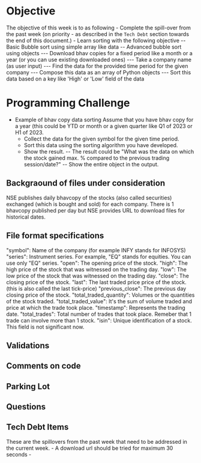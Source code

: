 # Objective
The objective of this week is to as following
    - Complete the spill-over from the past week (on priority - as described in the `Tech Debt`
      section towards the end of this document.)
    - Learn sorting with the following objective
        -- Basic Bubble sort using simple array like data
        -- Advanced bubble sort using objects
            --- Download bhav copies for a fixed period like a month or a year (or you can use existing downloaded ones)
            --- Take a company name (as user input)
            --- Find the data for the provided time period for the given company
            --- Compose this data as an array of Python objects
            --- Sort this data based on a key like 'High' or 'Low' field of the data

# Programming Challenge

- Example of bhav copy data sorting
Assume that you have bhav copy for a year (this could be YTD or month or a given quarter like Q1 of
2023 or H1 of 2023.
    - Collect the data for the given symbol for the given time period.
    - Sort this data using the sorting algorithm you have developed.
    - Show the result.
        -- The result could be "What was the data on which the stock gained max. % compared to the
        previous trading session/date?"
        -- Show the entire object in the output.

## Backgraound of files under consideration

NSE publishes daily bhavcopy of the stocks (also called securities) exchanged (which is bought and sold) for each company. There is 1 bhavcopy published per day but NSE provides URL to download files for historical dates.

## File format specifications

  "symbol": Name of the company (for example INFY stands for INFOSYS)
  "series": Instrument series. For example, "EQ" stands for equities. You can use only "EQ" series.
  "open": The opening price of the stock.
  "high": The high price of the stock that was witnessed on the trading day.
  "low": The low price of the stock that was witnessed on the trading day.
  "close": The closing price of the stock.
  "last": The last traded price price of the stock. (this is also called the last tick-price)
  "previous_close": The previous day closing price of the stock.
  "total_traded_quantity": Volumes or the quantities of the stock traded.
  "total_traded_value": It's the sum of volume traded and price at which the trade took place.
  "timestamp": Represents the trading date.
  "total_trades": Total number of trades that took place. Remeber that 1 trade can involve more than
  1 stock.
  "isin": Unique identification of a stock. This field is not significant now.

## Validations

## Comments on code 

## Parking Lot

## Questions

## Tech Debt Items

These are the spillovers from the past week that need to be addressed in the current week.
    - A download url should be tried for maximum 30 seconds
    - 

